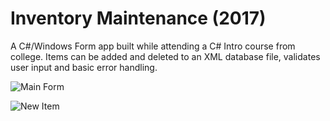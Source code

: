 # Inventory Maintenance (2017)

A C#/Windows Form app built while attending a C# Intro course from college. Items can be added and deleted to an XML database file, validates user input and basic error handling.

![Main Form](https://www.ericewers.com/images/InventoryMaintenance_Form.png)

![New Item](https://www.ericewers.com/images/InventoryMaintenance_NewItem.png)
